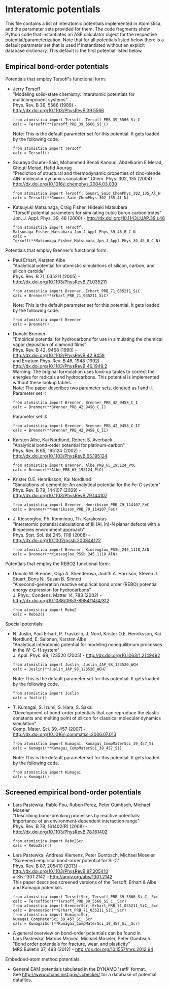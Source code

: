 Interatomic potentials
======================

This file contains a list of interatomic potentials implemented in Atomistica,
and the parameter sets provided for them. The code fragments show Python code
that instantiates an ASE calculator object for the respective
potential/parameterization. Note that for all potentials listed below there is
a default parameter set that is used if instantiated without an explicit
database dictionary. This default is the first potential listed below.

Empirical bond-order potentials
-------------------------------

Potentials that employ Tersoff's functional form:

*   Jerry Tersoff  
    "Modeling solid-state chemistry: Interatomic potentials for multicomponent systems"  
    Phys. Rev. B 39, 5566 (1989) - http://dx.doi.org/10.1103/PhysRevB.39.5566  

        from atomistica import Tersoff, Tersoff_PRB_39_5566_Si_C  
        calc = Tersoff(**Tersoff_PRB_39_5566_Si_C)

    Note: This is the default parameter set for this potential. It gets loaded
    by the following code.  

        from atomistica import Tersoff  
        calc = Tersoff()

*   Souraya Goumri-Said, Mohammed Benali Kanoun, Abdelkarim E Merad, Ghouti Merad, Hafid Aourag  
    "Prediction of structural and thermodynamic properties of zinc-blende AlN: molecular dynamics simulation"
    Chem. Phys. 302, 135 (2004) - http://dx.doi.org/10.1016/j.chemphys.2004.03.030

        from atomistica import Tersoff, Goumri_Said_ChemPhys_302_135_Al_N  
        calc = Tersoff(**Goumri_Said_ChemPhys_302_135_Al_N)

*   Katsuyuki Matsunaga, Craig Fisher, Hideaki Matsubara  
    "Tersoff potential parameters for simulating cubic boron carbonitrides"  
    Jpn. J. Appl. Phys. 39, 48 (2000) - http://dx.doi.org/10.1143/JJAP.39.L48  

        from atomistica import Tersoff, Matsunaga_Fisher_Matsubara_Jpn_J_Appl_Phys_39_48_B_C_N  
        calc = Tersoff(**Matsunaga_Fisher_Matsubara_Jpn_J_Appl_Phys_39_48_B_C_N)

Potentials that employ Brenner's functional form:

*   Paul Erhart, Karsten Albe  
    "Analytical potential for atomistic simulations of silicon, carbon, and silicon carbide"  
    Phys. Rev. B 71, 035211 (2005) - http://dx.doi.org/10.1103/PhysRevB.71.035211  

        from atomistica import Brenner, Erhart_PRB_71_035211_SiC  
        calc = Brenner(**Erhart_PRB_71_035211_SiC)

    Note: This is the default parameter set for this potential. It gets loaded
    by the following code.  

        from atomistica import Brenner  
        calc = Brenner()

*   Donald Brenner  
    "Empirical potential for hydrocarbons for use in simulating the chemical vapor deposition of diamond films"  
    Phys. Rev. B 42, 9458 (1990) - http://dx.doi.org/10.1103/PhysRevB.42.9458  
    and Erratum Phys. Rev. B 46, 1948 (1992) - http://dx.doi.org/10.1103/PhysRevB.46.1948.2  
    Warning: The original formulation uses look-up tables to correct the
    energies for radicals and hydrocarbons. This potential is implemented
    without these lookup tables.  
    Note: The paper describes two parameter sets, denoted as I and II.  
    Parameter set I:

        from atomistica import Brenner, Brenner_PRB_42_9458_C_I  
        calc = Brenner(**Brenner_PRB_42_9458_C_I)

    Parameter set II:

        from atomistica import Brenner, Brenner_PRB_42_9458_C_II  
        calc = Brenner(**Brenner_PRB_42_9458_C_II)

*   Karsten Albe, Kai Nordlund, Robert S. Averback  
    "Analytical bond-order potential for platinum-carbon"  
    Phys. Rev. B 65, 195124 (2002) - http://dx.doi.org/10.1103/PhysRevB.65.195124  

        from atomistica import Brenner, Albe_PRB_65_195124_PtC  
        calc = Brenner(**Albe_PRB_65_195124_PtC)

*   Krister O.E. Henriksson, Kai Nordlund  
    "Simulations of cementite: An analytical potential for the Fe-C system"  
    Phys. Rev. B 79, 144107 (2009) - http://dx.doi.org/10.1103/PhysRevB.79.144107  

        from atomistica import Brenner, Henriksson_PRB_79_114107_FeC  
        calc = Brenner(**Henriksson_PRB_79_114107_FeC)

*   J. Kioseoglou, Ph. Komninou, Th. Karakostas  
    "Interatomic potential calculations of III (Al, In)-N planar defects with a III‐species environment approach"  
    Phys. Stat. Sol. (b) 245, 1118 (2008) - http://dx.doi.org/10.1002/pssb.200844122  

        from atomistica import Brenner, Kioseoglou_PSSb_245_1118_AlN  
        calc = Brenner(**Kioseoglou_PSSb_245_1118_AlN)

Potentials that employ the REBO2 functional form:

*   Donald W. Brenner, Olga A. Shenderova, Judith A. Harrison, Steven J. Stuart, Boris Ni, Susan B. Sinnott   
    "A second-generation reactive empirical bond order (REBO) potential energy expression for hydrocarbons"   
    J. Phys.: Condens. Matter 14, 783 (2002) - http://dx.doi.org/10.1088/0953-8984/14/4/312  

        from atomistica import Rebo2  
        calc = Rebo2()

Special potentials:

*   N. Juslin, Paul Erhart, P. Traskelin, J. Nord, Krister O.E. Henriksson, Kai Nordlund, E. Salonen, Karsten Albe  
    "Analytical interatomic potential for modeling nonequilibrium processes in the W–C–H system"  
    J. Appl. Phys. 98, 123520 (2005) - http://dx.doi.org/10.1063/1.2149492  

        from atomistica import Juslin, Juslin_JAP_98_123520_WCH  
        calc = Juslin(**Juslin_JAP_98_123520_WCH)

    Note: This is the default parameter set for this potential. It gets loaded
    by the following code.  

        from atomistica import Juslin  
        calc = Juslin()

*   T. Kumagai, S. Izumi, S. Hara, S. Sakai  
    "Development of bond-order potentials that can reproduce the elastic constants and melting point of silicon for classical molecular dynamics simulation"  
    Comp. Mater. Sci. 39, 457 (2007) - http://dx.doi.org/10.1016/j.commatsci.2006.07.013  

        from atomistica import Kumagai, Kumagai_CompMaterSci_39_457_Si  
        calc = Kumagai(**Kumagai_CompMaterSci_39_457_Si)

    Note: This is the default parameter set for this potential. It gets loaded
    by the following code.  

        from atomistica import Kumagai  
        calc = Kumagai()

Screened empirical bond-order potentials
----------------------------------------

*   Lars Pastewka, Pablo Pou, Ruben Perez, Peter Gumbsch, Michael Moseler   
    "Describing bond-breaking processes by reactive potentials: Importance of an environment-dependent interaction range"  
    Phys. Rev. B 78, 161402(R) (2008) - http://dx.doi.org/10.1103/PhysRevB.78.161402  

        from atomistica import Rebo2Scr  
        calc = Rebo2Scr()

*   Lars Pastewka, Andreas Klemenz, Peter Gumbsch, Michael Moseler  
    "Screened empirical bond-order potential for Si-C"  
    Phys. Rev. B 87, 205410 (2013) - http://dx.doi.org/10.1103/PhysRevB.87.205410  
    arXiv:1301.2142 - http://arxiv.org/abs/1301.2142  
    This paper describes screened versions of the Tersoff, Erhart & Albe and
    Kumagai potentials.

        from atomistica import TersoffScr, Tersoff_PRB_39_5566_Si_C__Scr  
        calc = TersoffScr(**Tersoff_PRB_39_5566_Si_C__Scr)  
        from atomistica import BrennerScr, Erhart_PRB_71_035211_SiC__Scr  
        calc = BrennerScr(**Erhart_PRB_71_035211_SiC__Scr)  
        from atomistica import KumagaiScr, Kumagai_CompMaterSci_39_457_Si__Scr  
        calc = KumagaiScr(**Kumagai_CompMaterSci_39_457_Si__Scr)

*   A general overview on bond-order potentials can be found in   
    Lars Pastewka, Matous Mrovec, Michael Moseler, Peter Gumbsch   
    "Bond order potentials for fracture, wear, and plasticity"   
    MRS Bulletin 37, 493 (2012) - http://dx.doi.org/10.1557/mrs.2012.94

Embedded-atom method potentials:

*   General EAM potentials tabulated in the DYNAMO 'setfl' format.  
    See http://www.ctcms.nist.gov/~cbecker/ for a database of potential
    datafiles.

